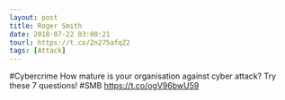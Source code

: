 ```yaml
---
layout: post
title: Roger Smith
date: 2018-07-22 03:00:21
tourl: https://t.co/Zn275afqZ2
tags: [Attack]
---
```

#Cybercrime How mature is your organisation against cyber attack? Try these 7 questions!  #SMB https://t.co/ogV96bwU59